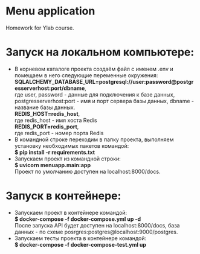 # Menu application
 Homework for Ylab course.

# Запуск на локальном компьютере:
<ul>
 <li>В корневом каталоге проекта создаём файл с именем .env и помещаем в него следующие переменные окружения:<br>
  <b>SQLALCHEMY_DATABASE_URL=postgresql://user:password@postgresserverhost:port/dbname</b>,<br>
  где user, password - данные для подключения к базе данных, postgresserverhost:port - имя и порт сервера базы данных, dbname - название базы данных.<br>
  <b>REDIS_HOST=redis_host</b>,<br>
  где redis_host - имя хоста Redis<br>
  <b>REDIS_PORT=redis_port</b>,<br>
  где redis_port - номер порта Redis
 </li>
 <li>В командной строке переходим в папку проекта, выполняем установку необходимых пакетов командой:<br>
  <b>$ pip install -r requirements.txt</b></li>
 <li>Запускаем проект из командной строки:<br>
  <b>$ uvicorn menuapp.main:app</b><br>Проект по умолчанию доступен на localhost:8000/docs.
 </li>
</ul>

# Запуск в контейнере:
<ul>
 <li>Запускаем проект в контейнере командой:<br>
  <b>$ docker-compose -f docker-compose.yml up -d</b><br>
  После запуска API будет доступен на localhost:8000/docs,
  база данных - по схеме posrgres:postgres@localhost:9000/postgres.
 </li>
 <li>Запускаем тесты проекта в контейнере командой:<br>
  <b>$ docker-compose -f docker-compose-test.yml up</b>
 </li>
</ul>
